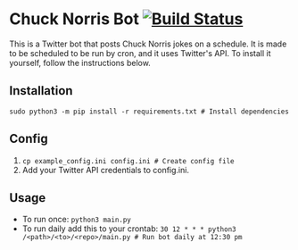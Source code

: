 # Chuck Norris Bot [![Build Status](https://travis-ci.com/The-Kid-Gid/Chuck-Norris-Bot.svg?branch=master)](https://travis-ci.com/The-Kid-Gid/Chuck-Norris-Bot)
This is a Twitter bot that posts Chuck Norris jokes on a schedule. It is made to be scheduled to be run by cron, and it uses Twitter's API. To install it yourself, follow the instructions below.

## Installation

`sudo python3 -m pip install -r requirements.txt # Install dependencies`

## Config

1. `cp example_config.ini config.ini # Create config file`
2. Add your Twitter API credentials to config.ini.

## Usage

- To run once: `python3 main.py`
- To run daily add this to your crontab: `30 12 * * * python3 /<path>/<to>/<repo>/main.py # Run bot daily at 12:30 pm`